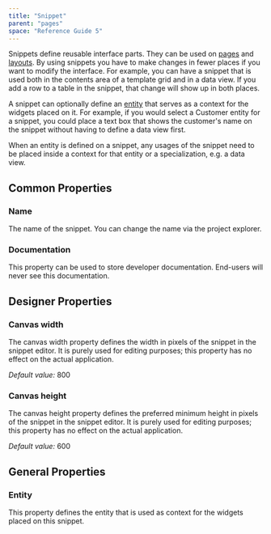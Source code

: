 ```yaml
---
title: "Snippet"
parent: "pages"
space: "Reference Guide 5"
---
```



Snippets define reusable interface parts. They can be used on [pages](page) and [layouts](layout). By using snippets you have to make changes in fewer places if you want to modify the interface. For example, you can have a snippet that is used both in the contents area of a template grid and in a data view. If you add a row to a table in the snippet, that change will show up in both places.

A snippet can optionally define an [entity](entities) that serves as a context for the widgets placed on it. For example, if you would select a Customer entity for a snippet, you could place a text box that shows the customer's name on the snippet without having to define a data view first.

When an entity is defined on a snippet, any usages of the snippet need to be placed inside a context for that entity or a specialization, e.g. a data view.

## Common Properties

### Name

The name of the snippet. You can change the name via the project explorer.

### Documentation

This property can be used to store developer documentation. End-users will never see this documentation.

## Designer Properties

### Canvas width

The canvas width property defines the width in pixels of the snippet in the snippet editor. It is purely used for editing purposes; this property has no effect on the actual application.

_Default value:_ 800

### Canvas height

The canvas height property defines the preferred minimum height in pixels of the snippet in the snippet editor. It is purely used for editing purposes; this property has no effect on the actual application.

_Default value:_ 600

## General Properties

### Entity

This property defines the entity that is used as context for the widgets placed on this snippet.
